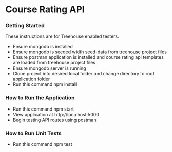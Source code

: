 # Course Rating API

### Getting Started

These instructions are for Treehouse enabled testers.

  * Ensure mongodb is installed
  * Ensure mongodb is seeded width seed-data from treehouse project files
  * Ensure postman application is installed and course rating api templates are loaded from treehouse project files
  * Ensure mongodb server is running
  * Clone project into desired local folder and change directory to root application folder
  * Run this command npm install

### How to Run the Application
  * Run this command npm start
  * View application at http://localhost:5000
  * Begin testing API routes using postman

### How to Run Unit Tests
  * Run this command npm test